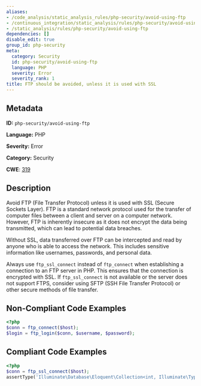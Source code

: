 ```yaml
---
aliases:
- /code_analysis/static_analysis_rules/php-security/avoid-using-ftp
- /continuous_integration/static_analysis/rules/php-security/avoid-using-ftp
- /static_analysis/rules/php-security/avoid-using-ftp
dependencies: []
disable_edit: true
group_id: php-security
meta:
  category: Security
  id: php-security/avoid-using-ftp
  language: PHP
  severity: Error
  severity_rank: 1
title: FTP should be avoided, unless it is used with SSL
---
```

<!--  SOURCED FROM https://github.com/DataDog/datadog-static-analyzer-rule-docs -->


## Metadata
**ID:** `php-security/avoid-using-ftp`

**Language:** PHP

**Severity:** Error

**Category:** Security

**CWE**: [319](https://cwe.mitre.org/data/definitions/319.html)

## Description
Avoid FTP (File Transfer Protocol) unless it is used with SSL (Secure Sockets Layer). FTP is a standard network protocol used for the transfer of computer files between a client and server on a computer network. However, FTP is inherently insecure as it does not encrypt the data being transmitted, which can lead to potential data breaches.

Without SSL, data transferred over FTP can be intercepted and read by anyone who is able to access the network. This includes sensitive information like usernames, passwords, and personal data.

Always use `ftp_ssl_connect` instead of `ftp_connect` when establishing a connection to an FTP server in PHP. This ensures that the connection is encrypted with SSL. If `ftp_ssl_connect` is not available or the server does not support FTPS, consider using SFTP (SSH File Transfer Protocol) or other secure methods of file transfer.

## Non-Compliant Code Examples
```php
<?php
$conn = ftp_connect($host);
$login = ftp_login($conn, $username, $password);
```

## Compliant Code Examples
```php
<?php
$conn = ftp_ssl_connect($host);
assertType('Illuminate\Database\Eloquent\Collection<int, Illuminate\Types\Relations\Address>', $user->address()->get());
```
